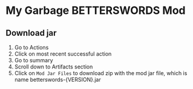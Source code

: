 # My Garbage BETTERSWORDS Mod

## Download jar
1. Go to Actions
2. Click on most recent successful action
3. Go to summary
4. Scroll down to Artifacts section
5. Click on `Mod Jar Files` to download zip with the mod jar file, which is name betterswords-{VERSION}.jar
